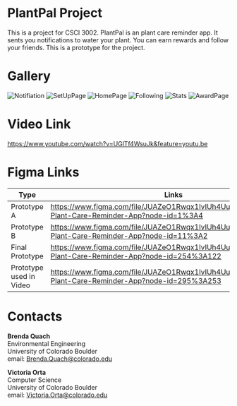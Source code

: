 # PlantPal Project

This is a project for CSCI 3002. PlantPal is an plant care reminder app. It sents you notifications to water your plant. You can earn rewards and follow your friends. This is a prototype for the project. 

# Gallery
![Notifiation](https://github.com/BrendaQu/PlantPalProject/blob/master/Images/Notification.jpg)
![SetUpPage](https://github.com/BrendaQu/PlantPalProject/blob/master/Images/SetUp.jpg)
![HomePage](https://github.com/BrendaQu/PlantPalProject/blob/master/Images/Home.jpg)
![Following](https://github.com/BrendaQu/PlantPalProject/blob/master/Images/Follow.jpg)
![Stats](https://github.com/BrendaQu/PlantPalProject/blob/master/Images/Stats.jpg)
![AwardPage](https://github.com/BrendaQu/PlantPalProject/blob/master/Images/Award.jpg)

# Video Link
https://www.youtube.com/watch?v=UGlTf4WsuJk&feature=youtu.be

# Figma Links

Type | Links
---------- | ----------
Prototype A |  https://www.figma.com/file/JUAZeO1Rwqx1IvIUh4UuOR3j/PlantPal%3A-Plant-Care-Reminder-App?node-id=1%3A4 
Prototype B | https://www.figma.com/file/JUAZeO1Rwqx1IvIUh4UuOR3j/PlantPal%3A-Plant-Care-Reminder-App?node-id=11%3A2
Final Prototype | https://www.figma.com/file/JUAZeO1Rwqx1IvIUh4UuOR3j/PlantPal%3A-Plant-Care-Reminder-App?node-id=254%3A122
Prototype used in Video | https://www.figma.com/file/JUAZeO1Rwqx1IvIUh4UuOR3j/PlantPal%3A-Plant-Care-Reminder-App?node-id=295%3A253

# Contacts

**Brenda Quach** <br/>
 Environmental Engineering <br/>
 University of Colorado Boulder <br/>
 email: Brenda.Quach@colorado.edu <br/>
 
 **Victoria Orta** <br/>
 Computer Science <br/>
 University of Colorado Boulder <br/>
 email: Victoria.Orta@colorado.edu <br/>


